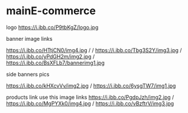# mainE-commerce

logo https://i.ibb.co/P9tbKgZ/logo.jpg

banner image links

https://i.ibb.co/HTtjCN0/img4.jpg / / https://i.ibb.co/Tbg3S2Y/img3.jpg / https://i.ibb.co/yPdGH2m/img2.jpg / https://i.ibb.co/BsXFLb7/bannerimg1.jpg

side banners pics

https://i.ibb.co/kHXcvVv/img2.jpg / https://i.ibb.co/6ysgTW7/img1.jpg

products link use this image links https://i.ibb.co/PgdpJzh/img2.jpg / https://i.ibb.co/MgPYXk0/img4.jpg / https://i.ibb.co/vBzftrV/img3.jpg
